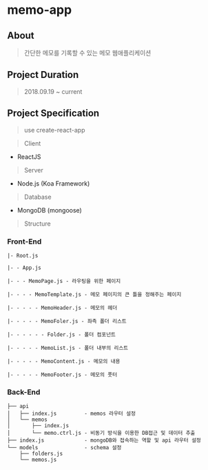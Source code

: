 # memo-app


## About

> 간단한 메모를 기록할 수 있는 메모 웹애플리케이션

## Project Duration

> 2018.09.19 ~ current

## Project Specification

> use create-react-app

> Client

* ReactJS

> Server

* Node.js (Koa Framework)

> Database

* MongoDB (mongoose)

> Structure

### Front-End
```
|- Root.js

|- - App.js 

|- - - MemoPage.js - 라우팅을 위한 페이지

|- - - - MemoTemplate.js - 메모 페이지의 큰 틀을 정해주는 페이지

|- - - - - MemoHeader.js - 메모의 헤더

|- - - - - MemoFoler.js - 좌측 폴더 리스트

|- - - - - - Folder.js - 폴더 컴포넌트

|- - - - - MemoList.js - 폴더 내부의 리스트

|- - - - - MemoContent.js - 메모의 내용

|- - - - - MemoFooter.js - 메모의 풋터

```
### Back-End
```
├── api
│   ├── index.js         - memos 라우터 설정
│   └── memos
│       ├── index.js     
│       └── memo.ctrl.js - 비동기 방식을 이용한 DB접근 및 데이터 추출
├── index.js             - mongoDB와 접속하는 역할 및 api 라우터 설정
└── models               - schema 설정
    ├── folders.js       
    └── memos.js
```